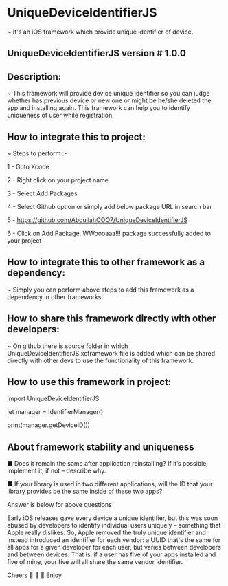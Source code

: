 # UniqueDeviceIdentifierJS

~ It's an iOS framework which provide unique identifier of device.

## UniqueDeviceIdentifierJS version # 1.0.0

## Description:

~ This framework will provide device unique identifier so you can judge whether has previous device or new one or might be he/she deleted the app and installing again. This framework can help you to identify uniqueness of user while registration.


## How to integrate this to project:
~ Steps to perform :-

1 - Goto Xcode 

2 - Right click on your project name

3 - Select Add Packages

4 - Select Github option or simply add below package URL in search bar

5 - https://github.com/AbdullahOOO7/UniqueDeviceIdentifierJS

6 - Click on Add Package, WWoooaaa!!! package successfully added to your project


## How to integrate this to other framework as a dependency:

~ Simply you can perform above steps to add this framework as a dependency in other frameworks

## How to share this framework directly with other developers:

~ On github there is source folder in which UniqueDeviceIdentifierJS.xcframework file is added which can be shared directly with other devs to use the functionality of this framework.

## How to use this framework in project:

import UniqueDeviceIdentifierJS

let manager = IdentifierManager()

print(manager.getDeviceID())

## About framework stability and uniqueness 

■ Does it remain the same after application reinstalling? If it’s possible, implement it, if not – describe why.

■ If your library is used in two different applications, will the ID that your library provides be the same inside of these two apps?

Answer is below for above questions

Early iOS releases gave every device a unique identifier, but this was soon abused by developers to identify individual users uniquely – something that Apple really dislikes. So, Apple removed the truly unique identifier and instead introduced an identifier for each vendor: a UUID that's the same for all apps for a given developer for each user, but varies between developers and between devices. That is, if a user has five of your apps installed and five of mine, your five will all share the same vendor identifier.

Cheers 🥂 🍻 🍺  Enjoy



